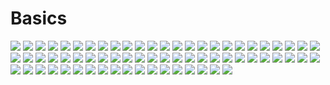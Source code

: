 # Basics

![](https://github.com/ivantusek/Zend-PHP-Certification/blob/master/basics/questions/001.jpg)
![](https://github.com/ivantusek/Zend-PHP-Certification/blob/master/basics/questions/002.jpg)
![](https://github.com/ivantusek/Zend-PHP-Certification/blob/master/basics/questions/003.jpg)
![](https://github.com/ivantusek/Zend-PHP-Certification/blob/master/basics/questions/004.jpg)
![](https://github.com/ivantusek/Zend-PHP-Certification/blob/master/basics/questions/005.jpg)
![](https://github.com/ivantusek/Zend-PHP-Certification/blob/master/basics/questions/006.jpg)
![](https://github.com/ivantusek/Zend-PHP-Certification/blob/master/basics/questions/007.jpg)
![](https://github.com/ivantusek/Zend-PHP-Certification/blob/master/basics/questions/008.jpg)
![](https://github.com/ivantusek/Zend-PHP-Certification/blob/master/basics/questions/009.jpg)
![](https://github.com/ivantusek/Zend-PHP-Certification/blob/master/basics/questions/010.jpg)
![](https://github.com/ivantusek/Zend-PHP-Certification/blob/master/basics/questions/011.jpg)
![](https://github.com/ivantusek/Zend-PHP-Certification/blob/master/basics/questions/012.jpg)
![](https://github.com/ivantusek/Zend-PHP-Certification/blob/master/basics/questions/013.jpg)
![](https://github.com/ivantusek/Zend-PHP-Certification/blob/master/basics/questions/014.jpg)
![](https://github.com/ivantusek/Zend-PHP-Certification/blob/master/basics/questions/015.jpg)
![](https://github.com/ivantusek/Zend-PHP-Certification/blob/master/basics/questions/016.jpg)
![](https://github.com/ivantusek/Zend-PHP-Certification/blob/master/basics/questions/017.jpg)
![](https://github.com/ivantusek/Zend-PHP-Certification/blob/master/basics/questions/018.jpg)
![](https://github.com/ivantusek/Zend-PHP-Certification/blob/master/basics/questions/019.jpg)
![](https://github.com/ivantusek/Zend-PHP-Certification/blob/master/basics/questions/020.jpg)
![](https://github.com/ivantusek/Zend-PHP-Certification/blob/master/basics/questions/021.jpg)
![](https://github.com/ivantusek/Zend-PHP-Certification/blob/master/basics/questions/022.jpg)
![](https://github.com/ivantusek/Zend-PHP-Certification/blob/master/basics/questions/023.jpg)
![](https://github.com/ivantusek/Zend-PHP-Certification/blob/master/basics/questions/024.jpg)
![](https://github.com/ivantusek/Zend-PHP-Certification/blob/master/basics/questions/025.jpg)
![](https://github.com/ivantusek/Zend-PHP-Certification/blob/master/basics/questions/026.jpg)
![](https://github.com/ivantusek/Zend-PHP-Certification/blob/master/basics/questions/027.jpg)
![](https://github.com/ivantusek/Zend-PHP-Certification/blob/master/basics/questions/028.jpg)
![](https://github.com/ivantusek/Zend-PHP-Certification/blob/master/basics/questions/029.jpg)
![](https://github.com/ivantusek/Zend-PHP-Certification/blob/master/basics/questions/030.jpg)
![](https://github.com/ivantusek/Zend-PHP-Certification/blob/master/basics/questions/031.jpg)
![](https://github.com/ivantusek/Zend-PHP-Certification/blob/master/basics/questions/032.jpg)
![](https://github.com/ivantusek/Zend-PHP-Certification/blob/master/basics/questions/033.jpg)
![](https://github.com/ivantusek/Zend-PHP-Certification/blob/master/basics/questions/034.jpg)
![](https://github.com/ivantusek/Zend-PHP-Certification/blob/master/basics/questions/035.jpg)
![](https://github.com/ivantusek/Zend-PHP-Certification/blob/master/basics/questions/036.jpg)
![](https://github.com/ivantusek/Zend-PHP-Certification/blob/master/basics/questions/037.jpg)
![](https://github.com/ivantusek/Zend-PHP-Certification/blob/master/basics/questions/038.jpg)
![](https://github.com/ivantusek/Zend-PHP-Certification/blob/master/basics/questions/039.jpg)
![](https://github.com/ivantusek/Zend-PHP-Certification/blob/master/basics/questions/040.jpg)
![](https://github.com/ivantusek/Zend-PHP-Certification/blob/master/basics/questions/041.jpg)
![](https://github.com/ivantusek/Zend-PHP-Certification/blob/master/basics/questions/042.jpg)
![](https://github.com/ivantusek/Zend-PHP-Certification/blob/master/basics/questions/043.jpg)
![](https://github.com/ivantusek/Zend-PHP-Certification/blob/master/basics/questions/044.jpg)
![](https://github.com/ivantusek/Zend-PHP-Certification/blob/master/basics/questions/045.jpg)
![](https://github.com/ivantusek/Zend-PHP-Certification/blob/master/basics/questions/046.jpg)
![](https://github.com/ivantusek/Zend-PHP-Certification/blob/master/basics/questions/047.jpg)
![](https://github.com/ivantusek/Zend-PHP-Certification/blob/master/basics/questions/048.jpg)
![](https://github.com/ivantusek/Zend-PHP-Certification/blob/master/basics/questions/049.jpg)
![](https://github.com/ivantusek/Zend-PHP-Certification/blob/master/basics/questions/050.jpg)
![](https://github.com/ivantusek/Zend-PHP-Certification/blob/master/basics/questions/051.jpg)
![](https://github.com/ivantusek/Zend-PHP-Certification/blob/master/basics/questions/052.jpg)
![](https://github.com/ivantusek/Zend-PHP-Certification/blob/master/basics/questions/053.jpg)
![](https://github.com/ivantusek/Zend-PHP-Certification/blob/master/basics/questions/054.jpg)
![](https://github.com/ivantusek/Zend-PHP-Certification/blob/master/basics/questions/055.jpg)
![](https://github.com/ivantusek/Zend-PHP-Certification/blob/master/basics/questions/056.jpg)
![](https://github.com/ivantusek/Zend-PHP-Certification/blob/master/basics/questions/057.jpg)
![](https://github.com/ivantusek/Zend-PHP-Certification/blob/master/basics/questions/058.jpg)
![](https://github.com/ivantusek/Zend-PHP-Certification/blob/master/basics/questions/059.jpg)
![](https://github.com/ivantusek/Zend-PHP-Certification/blob/master/basics/questions/060.jpg)
![](https://github.com/ivantusek/Zend-PHP-Certification/blob/master/basics/questions/061.jpg)
![](https://github.com/ivantusek/Zend-PHP-Certification/blob/master/basics/questions/062.jpg)
![](https://github.com/ivantusek/Zend-PHP-Certification/blob/master/basics/questions/063.jpg)
![](https://github.com/ivantusek/Zend-PHP-Certification/blob/master/basics/questions/064.jpg)
![](https://github.com/ivantusek/Zend-PHP-Certification/blob/master/basics/questions/065.jpg)
![](https://github.com/ivantusek/Zend-PHP-Certification/blob/master/basics/questions/066.jpg)
![](https://github.com/ivantusek/Zend-PHP-Certification/blob/master/basics/questions/067.jpg)
![](https://github.com/ivantusek/Zend-PHP-Certification/blob/master/basics/questions/068.jpg)



